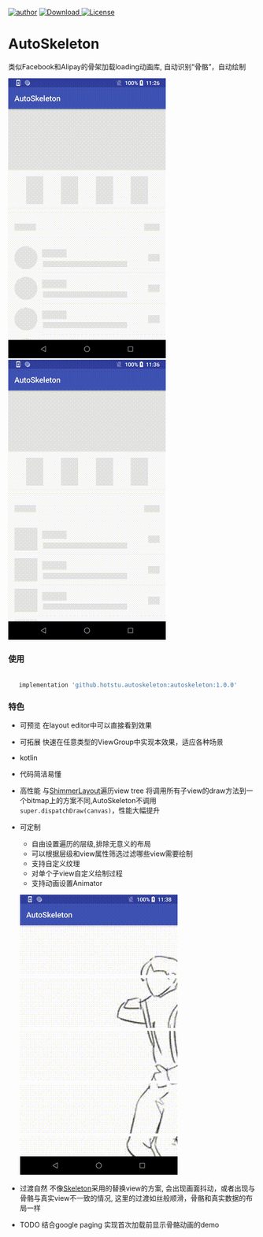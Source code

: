 [![author](https://img.shields.io/badge/author-hglf-blue.svg)](https://github.com/hotstu)
[![Download](https://api.bintray.com/packages/hglf/maven/AutoSkeleton/images/download.svg) ](https://bintray.com/hglf/maven/AutoSkeleton/_latestVersion)
[![License](https://img.shields.io/badge/License-Apache%202.0-blue.svg)](https://opensource.org/licenses/Apache-2.0)


AutoSkeleton
===============

类似Facebook和Alipay的骨架加载loading动画库, 自动识别“骨骼”，自动绘制

![demo1][demo1] ![demo1][demo2]

### 使用

 ```groovy

    implementation 'github.hotstu.autoskeleton:autoskeleton:1.0.0'

 ```
 
 ### 特色
 
* 可预览 
在layout editor中可以直接看到效果

* 可拓展 
快速在任意类型的ViewGroup中实现本效果，适应各种场景

* kotlin 

* 代码简洁易懂

* 高性能 
与[ShimmerLayout][1]遍历view tree 将调用所有子view的draw方法到一个bitmap上的方案不同,AutoSkeleton不调用
`super.dispatchDraw(canvas)`，性能大幅提升

* 可定制
  * 自由设置遍历的层级,排除无意义的布局
  * 可以根据层级和view属性筛选过滤哪些view需要绘制
  * 支持自定义纹理
  * 对单个子view自定义绘制过程
  * 支持动画设置Animator
  
  ![demo][demo]
  
* 过渡自然
不像[Skeleton][2]采用的替换view的方案, 会出现画面抖动，或者出现与骨骼与真实view不一致的情况,
 这里的过渡如丝般顺滑，骨骼和真实数据的布局一样

[1]: https://github.com/team-supercharge/ShimmerLayout
[2]: https://github.com/ethanhua/Skeleton
[demo1]: /screenshots/demo1.gif
[demo2]: /screenshots/demo2.gif
[demo]: /screenshots/demo.gif


* TODO
结合google paging 实现首次加载前显示骨骼动画的demo

